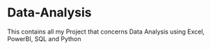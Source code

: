 # Data-Analysis
This contains all my Project that concerns Data Analysis using Excel, PowerBI, SQL and Python
